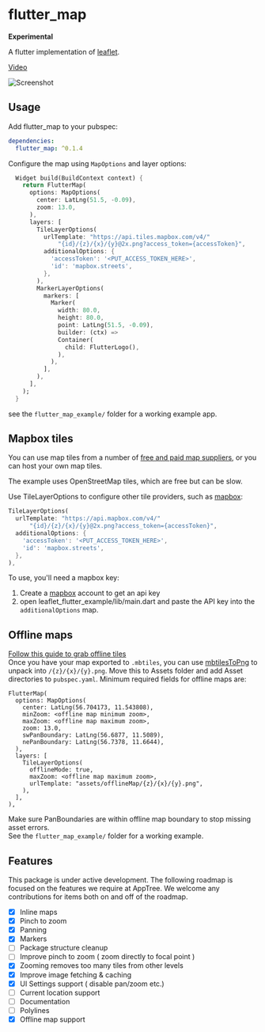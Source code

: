 # flutter_map

**Experimental**

A flutter implementation of [leaflet].

[Video](https://drive.google.com/file/d/14srd4ERdgRr68TtLmG6Aho9L1pGOyFF7/view?usp=sharing)

![Screenshot](https://i.imgur.com/I84kptO.png)

## Usage

Add flutter_map to your pubspec:

```yaml
dependencies:
  flutter_map: ^0.1.4
```

Configure the map using `MapOptions` and layer options:

```dart
  Widget build(BuildContext context) {
    return FlutterMap(
      options: MapOptions(
        center: LatLng(51.5, -0.09),
        zoom: 13.0,
      ),
      layers: [
        TileLayerOptions(
          urlTemplate: "https://api.tiles.mapbox.com/v4/"
              "{id}/{z}/{x}/{y}@2x.png?access_token={accessToken}",
          additionalOptions: {
            'accessToken': '<PUT_ACCESS_TOKEN_HERE>',
            'id': 'mapbox.streets',
          },
        ),
        MarkerLayerOptions(
          markers: [
            Marker(
              width: 80.0,
              height: 80.0,
              point: LatLng(51.5, -0.09),
              builder: (ctx) =>
              Container(
                child: FlutterLogo(),
              ),
            ),
          ],
        ),
      ],
    );
  }
```

see the `flutter_map_example/` folder for a working example app.

## Mapbox tiles

You can use map tiles from a number of
[free and paid map suppliers](http://leafletjs.com/plugins.html#basemap-providers),
or you can host your own map tiles.

The example uses OpenStreetMap tiles, which are free but can be slow.

Use TileLayerOptions to configure other tile providers, such as [mapbox]:

```dart
TileLayerOptions(
  urlTemplate: "https://api.mapbox.com/v4/"
      "{id}/{z}/{x}/{y}@2x.png?access_token={accessToken}",
  additionalOptions: {
    'accessToken': '<PUT_ACCESS_TOKEN_HERE>',
    'id': 'mapbox.streets',
  },
),
```


To use, you'll need a mapbox key:

1. Create a [mapbox] account to get an api key
2. open leaflet_flutter_example/lib/main.dart and paste the API key into the
`additionalOptions` map.

[leaflet]: http://leafletjs.com/
[mapbox]: https://www.mapbox.com/

## Offline maps
[Follow this guide to grab offline tiles](https://tilemill-project.github.io/tilemill/docs/guides/osm-bright-mac-quickstart/)<br>
Once you have your map exported to `.mbtiles`, you can use [mbtilesToPng](https://github.com/alfanhui/mbtilesToPngs) to unpack into `/{z}/{x}/{y}.png`. Move this to Assets folder and add  Asset directories to `pubspec.yaml`. Minimum required fields for offline maps are:
```
FlutterMap(
  options: MapOptions(
    center: LatLng(56.704173, 11.543808),
    minZoom: <offline map minimum zoom>,
    maxZoom: <offline map maximum zoom>,
    zoom: 13.0,
    swPanBoundary: LatLng(56.6877, 11.5089),
    nePanBoundary: LatLng(56.7378, 11.6644),
  ),
  layers: [
    TileLayerOptions(
      offlineMode: true,
      maxZoom: <offline map maximum zoom>,
      urlTemplate: "assets/offlineMap/{z}/{x}/{y}.png",
    ),
  ],
),
```
Make sure PanBoundaries are within offline map boundary to stop missing asset errors.<br>
See the `flutter_map_example/` folder for a working example.<br>

## Features
This package is under active development. 
The following roadmap is focused on the features we require at AppTree. We welcome
any contributions for items both on and off of the roadmap.

- [x] Inline maps
- [x] Pinch to zoom
- [x] Panning
- [x] Markers
- [ ] Package structure cleanup
- [ ] Improve pinch to zoom ( zoom directly to focal point )
- [x] Zooming removes too many tiles from other levels
- [x] Improve image fetching & caching
- [x] UI Settings support ( disable pan/zoom etc.)
- [ ] Current location support
- [ ] Documentation
- [ ] Polylines
- [x] Offline map support
